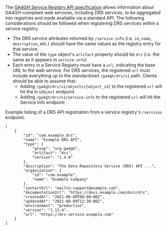 The [GA4GH Service Registry API specification](https://github.com/ga4gh-discovery/ga4gh-service-registry) allows information about GA4GH-compliant web services, including DRS services, to be aggregated into registries and made available via a standard API. The following considerations should be followed when registering DRS services within a service registry.

* The DRS service attributes returned by `/service-info` (i.e. `id`, `name`, `description`, etc.) should have the same values as the registry entry for that service.
* The value of the `type` object's `artifact` property should be `drs` (i.e. the same as it appears in `service-info`)
* Each entry in a Service Registry must have a `url`, indicating the base URL to the web service. For DRS services, the registered `url` must include everything up to
the standardized `/ga4gh/drs/v1` path. Clients should be able to assume that:
    + Adding `/ga4gh/drs/v1/objects/{object_id}` to the registered `url` will hit the `DrsObject` endpoint
    + Adding `/ga4gh/drs/v1/service-info` to the registered `url` will hit the Service Info endpoint

Example listing of a DRS API registration from a service registry's `/services` endpoint:

```
[
    {
        "id": "com.example.drs",
        "name": "Example DRS API",
        "type": {
            "group": "org.ga4gh",
            "artifact": "drs",
            "version": "1.4.0"
        },
        "description": "The Data Repository Service (DRS) API ...",
        "organization": {
            "id": "com.example",
            "name": "Example Company"
        },
        "contactUrl": "mailto:support@example.com",
        "documentationUrl": "https://docs.example.com/docs/drs",
        "createdAt": "2021-08-09T00:00:00Z",
        "updatedAt": "2021-08-09T12:30:00Z",
        "environment": "production",
        "version": "1.13.4",
        "url": "https://drs-service.example.com"
    }
]
```
